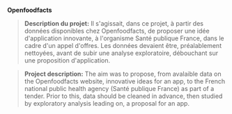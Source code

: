 **Openfoodfacts**
>**Description du projet:** Il s'agissait, dans ce projet, à partir des données disponibles chez Openfoodfacts, de proposer une idée d'application innovante, à l'organisme Santé publique France, dans le cadre d'un appel d'offres. Les données devaient être, préalablement nettoyées, avant de subir une analyse exploratoire, débouchant sur une proposition d'application.

>**Project description:** The aim was to propose, from avalaible data on the Openfoodfacts website, innovative ideas for an app, to the French national public health agency (Santé publique France) as part of a tender. Prior to this, data should be cleaned in advance, then studied by exploratory analysis leading on, a proposal for an app.
